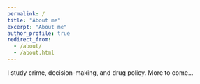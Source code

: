```yaml
---
permalink: /
title: "About me"
excerpt: "About me"
author_profile: true
redirect_from: 
  - /about/
  - /about.html
---
```


I study crime, decision-making, and drug policy. More to come...
